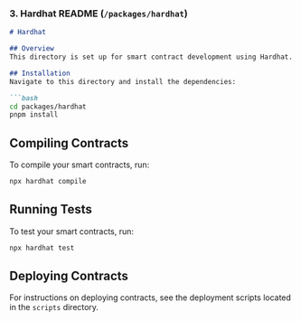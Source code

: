 ### 3. Hardhat README (`/packages/hardhat`)

```markdown
# Hardhat

## Overview
This directory is set up for smart contract development using Hardhat.

## Installation
Navigate to this directory and install the dependencies:

```bash
cd packages/hardhat
pnpm install
```

## Compiling Contracts
To compile your smart contracts, run:

```bash
npx hardhat compile
```

## Running Tests
To test your smart contracts, run:

```bash
npx hardhat test
```

## Deploying Contracts
For instructions on deploying contracts, see the deployment scripts located in the `scripts` directory.
```